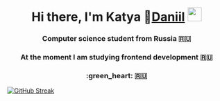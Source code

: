 

<!--
**luisakisa/luisakisa** is a ✨ _special_ ✨ repository because its `README.md` (this file) appears on your GitHub profile.

Here are some ideas to get you started:

- I’m currently working on ...
- 🌱 I’m currently learning ...
- 👯 I’m looking to collaborate on ...
- 🤔 I’m looking for help with ...
- 💬 Ask me about ...
- 📫 How to reach me: ...
- 😄 Pronouns: ...
- ⚡ Fun fact: ...
-->
<h1 align="center">Hi there, I'm Katya 👋<a href="https://daniilshat.ru/" target="_blank">Daniil</a> 
<img src="https://github.com/blackcater/blackcater/raw/main/images/Hi.gif" height="32"/></h1>
<h3 align="center">Computer science student from Russia 🇷🇺</h3>
<h3 align="center"> At the moment I am studying frontend development 🇷🇺</h3>
<h3 align="center"> :green_heart:  🇷🇺</h3>

 

 


[![GitHub Streak](http://github-readme-streak-stats.herokuapp.com?user=luisakisa&theme=chartreuse-dark&hide_border=true&date_format=j%20M%5B%20Y%5D)](https://git.io/streak-stats)
